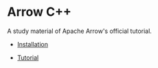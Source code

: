 # Arrow C++

A study material of Apache Arrow's official tutorial.

- [Installation](https://arrow.apache.org/install/)

- [Tutorial](https://arrow.apache.org/docs/cpp/index.html)
